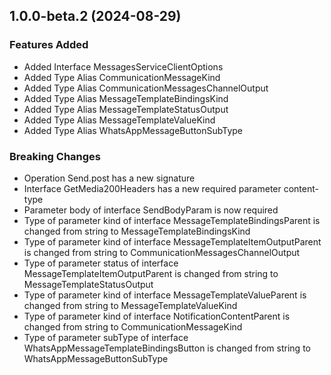 ## 1.0.0-beta.2 (2024-08-29)
    
### Features Added

  - Added Interface MessagesServiceClientOptions
  - Added Type Alias CommunicationMessageKind
  - Added Type Alias CommunicationMessagesChannelOutput
  - Added Type Alias MessageTemplateBindingsKind
  - Added Type Alias MessageTemplateStatusOutput
  - Added Type Alias MessageTemplateValueKind
  - Added Type Alias WhatsAppMessageButtonSubType

### Breaking Changes

  - Operation Send.post has a new signature
  - Interface GetMedia200Headers has a new required parameter content-type
  - Parameter body of interface SendBodyParam is now required
  - Type of parameter kind of interface MessageTemplateBindingsParent is changed from string to MessageTemplateBindingsKind
  - Type of parameter kind of interface MessageTemplateItemOutputParent is changed from string to CommunicationMessagesChannelOutput
  - Type of parameter status of interface MessageTemplateItemOutputParent is changed from string to MessageTemplateStatusOutput
  - Type of parameter kind of interface MessageTemplateValueParent is changed from string to MessageTemplateValueKind
  - Type of parameter kind of interface NotificationContentParent is changed from string to CommunicationMessageKind
  - Type of parameter subType of interface WhatsAppMessageTemplateBindingsButton is changed from string to WhatsAppMessageButtonSubType
    

